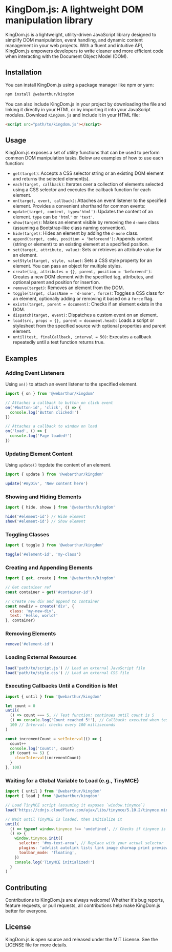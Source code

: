 # KingDom.js: A lightweight DOM manipulation library

KingDom.js is a lightweight, utility-driven JavaScript library designed to simplify DOM manipulation, event handling, and dynamic content management in your web projects. With a fluent and intuitive API, KingDom.js empowers developers to write cleaner and more efficient code when interacting with the Document Object Model (DOM).

## Installation

You can install KingDom.js using a package manager like npm or yarn:

```bash
npm install @webarthur/kingdom
```

You can also include KingDom.js in your project by downloading the file and linking it directly in your HTML or by importing it into your JavaScript modules. Download `KingDom.js` and include it in your HTML file:

```html
<script src="path/to/kingdom.js"></script>
```

## Usage

KingDom.js exposes a set of utility functions that can be used to perform common DOM manipulation tasks. Below are examples of how to use each function:

- `get(target)`: Accepts a CSS selector string or an existing DOM element and returns the selected element(s).
- `each(target, callback)`: Iterates over a collection of elements selected using a CSS selector and executes the callback function for each element.
- `on(target, event, callback)`: Attaches an event listener to the specified element. Provides a convenient shorthand for common events:
- `update(target, content, type='html')`: Updates the content of an element. `type` can be `'html'` or `'text'`.
- `show(target)`: Makes an element visible by removing the `d-none` class (assuming a Bootstrap-like class naming convention).
- `hide(target)`: Hides an element by adding the `d-none` class.
- `append(target, code, position = 'beforeend')`: Appends content (string or element) to an existing element at a specified position.
- `set(target, attribute, value)`: Sets or retrieves an attribute value for an element.
- `setStyle(target, style, value)`: Sets a CSS style property for an element. You can pass an object for multiple styles.
- `create(tag, attributes = {}, parent, position = 'beforeend')`: Creates a new DOM element with the specified tag, attributes, and optional parent and position for insertion.
- `remove(target)`: Removes an element from the DOM.
- `toggle(target, className = 'd-none', force)`: Toggles a CSS class for an element, optionally adding or removing it based on a `force` flag.
- `exists(target, parent = document)`: Checks if an element exists in the DOM.
- `dispatch(target, event)`: Dispatches a custom event on an element.
- `load(src, props = {}, parent = document.head)`: Loads a script or stylesheet from the specified source with optional properties and parent element.
- `until(test, finalCallback, interval = 50)`: Executes a callback repeatedly until a test function returns true.

## Examples

### Adding Event Listeners

Using `on()` to attach an event listener to the specified element.

```javascript
import { on } from '@webarthur/kingdom'

// Attaches a callback to button on click event
on('#button-id', 'click', () => {
  console.log('Button clicked!')
})

// Attaches a callback to window on load
on('load', () => {
  console.log('Page loaded!')
})
```

### Updating Element Content

Using `update()` topdate the content of an element.

```javascript
import { update } from '@webarthur/kingdom'

update('#myDiv', 'New content here')
```

### Showing and Hiding Elements

```javascript
import { hide, showw } from '@webarthur/kingdom'

hide('#element-id') // Hide element
show('#element-id') // Show element
```

### Toggling Classes

```javascript
import { toggle } from '@webarthur/kingdom'

toggle('#element-id', 'my-class')
```

### Creating and Appending Elements


```javascript
import { get, create } from '@webarthur/kingdom'

// Get container ref
const container = get('#container-id')

// Create new div and append to container
const newDiv = create('div', { 
  class: 'my-new-div', 
  text: 'Hello, world!' 
}, container)
```

### Removing Elements

```javascript
remove('#element-id')
```

### Loading External Resources

```javascript
load('path/to/script.js') // Load an external JavaScript file
load('path/to/style.css') // Load an external CSS file
```

### Executing Callbacks Until a Condition is Met

```javascript
import { until } from '@webarthur/kingdom'

let count = 0
until(
  () => count === 5, // Test function: continues until count is 5
  () => console.log('Count reached 5!'), // Callback: executed when test returns true
  100 // Interval: checks every 100 milliseconds
)

const incrementCount = setInterval(() => {
  count++
  console.log('Count:', count)
  if (count >= 5) {
    clearInterval(incrementCount)
  }
}, 100)
```

### Waiting for a Global Variable to Load (e.g., TinyMCE)

```javascript
import { until } from '@webarthur/kingdom'
import { load } from '@webarthur/kingdom'

// Load TinyMCE script (assuming it exposes `window.tinymce`)
load('https://cdnjs.cloudflare.com/ajax/libs/tinymce/5.10.2/tinymce.min.js')

// Wait until TinyMCE is loaded, then initialize it
until(
  () => typeof window.tinymce !== 'undefined', // Checks if tinymce is available
  () => {
    window.tinymce.init({
      selector: '#my-text-area', // Replace with your actual selector
      plugins: 'advlist autolink lists link image charmap print preview hr anchor pagebreak',
      toolbar_mode: 'floating',
    })
    console.log('TinyMCE initialized!')
  }
)
```

## Contributing

Contributions to KingDom.js are always welcome! Whether it's bug reports, feature requests, or pull requests, all contributions help make KingDom.js better for everyone.

## License

KingDom.js is open source and released under the MIT License. See the LICENSE file for more details.
